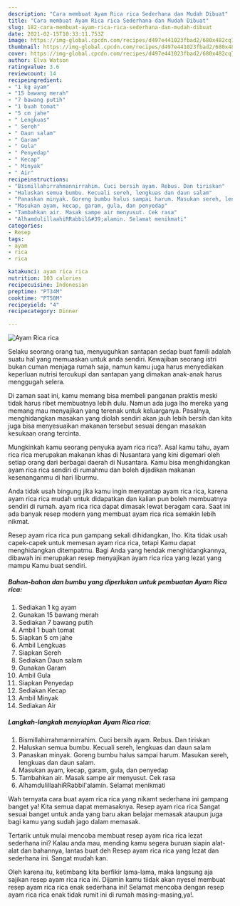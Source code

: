 ```yaml
---
description: "Cara membuat Ayam Rica rica Sederhana dan Mudah Dibuat"
title: "Cara membuat Ayam Rica rica Sederhana dan Mudah Dibuat"
slug: 182-cara-membuat-ayam-rica-rica-sederhana-dan-mudah-dibuat
date: 2021-02-15T10:33:11.753Z
image: https://img-global.cpcdn.com/recipes/d497e441023fbad2/680x482cq70/ayam-rica-rica-foto-resep-utama.jpg
thumbnail: https://img-global.cpcdn.com/recipes/d497e441023fbad2/680x482cq70/ayam-rica-rica-foto-resep-utama.jpg
cover: https://img-global.cpcdn.com/recipes/d497e441023fbad2/680x482cq70/ayam-rica-rica-foto-resep-utama.jpg
author: Elva Watson
ratingvalue: 3.6
reviewcount: 14
recipeingredient:
- "1 kg ayam"
- "15 bawang merah"
- "7 bawang putih"
- "1 buah tomat"
- "5 cm jahe"
- " Lengkuas"
- " Sereh"
- " Daun salam"
- " Garam"
- " Gula"
- " Penyedap"
- " Kecap"
- " Minyak"
- " Air"
recipeinstructions:
- "Bismillahirrahmannirrahim. Cuci bersih ayam. Rebus. Dan tiriskan"
- "Haluskan semua bumbu. Kecuali sereh, lengkuas dan daun salam"
- "Panaskan minyak. Goreng bumbu halus sampai harum. Masukan sereh, lengkuas dan daun salam."
- "Masukan ayam, kecap, garam, gula, dan penyedap"
- "Tambahkan air. Masak sampe air menyusut. Cek rasa"
- "AlhamdulillaahiRRabbil&#39;alamin. Selamat menikmati"
categories:
- Resep
tags:
- ayam
- rica
- rica

katakunci: ayam rica rica 
nutrition: 103 calories
recipecuisine: Indonesian
preptime: "PT34M"
cooktime: "PT50M"
recipeyield: "4"
recipecategory: Dinner

---
```



![Ayam Rica rica](https://img-global.cpcdn.com/recipes/d497e441023fbad2/680x482cq70/ayam-rica-rica-foto-resep-utama.jpg)

Selaku seorang orang tua, menyuguhkan santapan sedap buat famili adalah suatu hal yang memuaskan untuk anda sendiri. Kewajiban seorang istri bukan cuman menjaga rumah saja, namun kamu juga harus menyediakan keperluan nutrisi tercukupi dan santapan yang dimakan anak-anak harus menggugah selera.

Di zaman  saat ini, kamu memang bisa membeli panganan praktis meski tidak harus ribet membuatnya lebih dulu. Namun ada juga lho mereka yang memang mau menyajikan yang terenak untuk keluarganya. Pasalnya, menghidangkan masakan yang diolah sendiri akan jauh lebih bersih dan kita juga bisa menyesuaikan makanan tersebut sesuai dengan masakan kesukaan orang tercinta. 



Mungkinkah kamu seorang penyuka ayam rica rica?. Asal kamu tahu, ayam rica rica merupakan makanan khas di Nusantara yang kini digemari oleh setiap orang dari berbagai daerah di Nusantara. Kamu bisa menghidangkan ayam rica rica sendiri di rumahmu dan boleh dijadikan makanan kesenanganmu di hari liburmu.

Anda tidak usah bingung jika kamu ingin menyantap ayam rica rica, karena ayam rica rica mudah untuk didapatkan dan kalian pun boleh membuatnya sendiri di rumah. ayam rica rica dapat dimasak lewat beragam cara. Saat ini ada banyak resep modern yang membuat ayam rica rica semakin lebih nikmat.

Resep ayam rica rica pun gampang sekali dihidangkan, lho. Kita tidak usah capek-capek untuk memesan ayam rica rica, tetapi Kamu dapat menghidangkan ditempatmu. Bagi Anda yang hendak menghidangkannya, dibawah ini merupakan resep menyajikan ayam rica rica yang lezat yang mampu Kamu buat sendiri.

<!--inarticleads1-->

##### Bahan-bahan dan bumbu yang diperlukan untuk pembuatan Ayam Rica rica:

1. Sediakan 1 kg ayam
1. Gunakan 15 bawang merah
1. Sediakan 7 bawang putih
1. Ambil 1 buah tomat
1. Siapkan 5 cm jahe
1. Ambil  Lengkuas
1. Siapkan  Sereh
1. Sediakan  Daun salam
1. Gunakan  Garam
1. Ambil  Gula
1. Siapkan  Penyedap
1. Sediakan  Kecap
1. Ambil  Minyak
1. Sediakan  Air




<!--inarticleads2-->

##### Langkah-langkah menyiapkan Ayam Rica rica:

1. Bismillahirrahmannirrahim. Cuci bersih ayam. Rebus. Dan tiriskan
1. Haluskan semua bumbu. Kecuali sereh, lengkuas dan daun salam
1. Panaskan minyak. Goreng bumbu halus sampai harum. Masukan sereh, lengkuas dan daun salam.
1. Masukan ayam, kecap, garam, gula, dan penyedap
1. Tambahkan air. Masak sampe air menyusut. Cek rasa
1. AlhamdulillaahiRRabbil&#39;alamin. Selamat menikmati




Wah ternyata cara buat ayam rica rica yang nikamt sederhana ini gampang banget ya! Kita semua dapat memasaknya. Resep ayam rica rica Sangat sesuai banget untuk anda yang baru akan belajar memasak ataupun juga bagi kamu yang sudah jago dalam memasak.

Tertarik untuk mulai mencoba membuat resep ayam rica rica lezat sederhana ini? Kalau anda mau, mending kamu segera buruan siapin alat-alat dan bahannya, lantas buat deh Resep ayam rica rica yang lezat dan sederhana ini. Sangat mudah kan. 

Oleh karena itu, ketimbang kita berfikir lama-lama, maka langsung aja sajikan resep ayam rica rica ini. Dijamin kamu tiidak akan nyesel membuat resep ayam rica rica enak sederhana ini! Selamat mencoba dengan resep ayam rica rica enak tidak rumit ini di rumah masing-masing,ya!.

